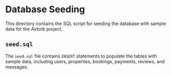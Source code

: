 # Database Seeding

This directory contains the SQL script for seeding the database with sample data for the Airbnb project.

## `seed.sql`

The `seed.sql` file contains `INSERT` statements to populate the tables with sample data, including users, properties, bookings, payments, reviews, and messages.
